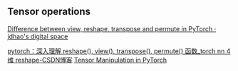 ## Tensor operations
[Difference between view, reshape, transpose and permute in PyTorch · jdhao's digital space](https://jdhao.github.io/2019/07/10/pytorch_view_reshape_transpose_permute/)

[pytorch：深入理解 reshape(), view(), transpose(), permute() 函数_torch nn 4维 reshape-CSDN博客](https://blog.csdn.net/Wenyuanbo/article/details/119779521)
[Tensor Manipulation in PyTorch](https://chatgpt.com/c/67af6a73-5d84-800b-961e-3bb7a63b5123)

